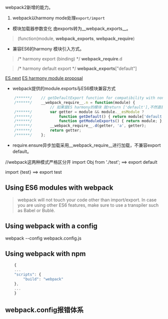 



webpack2新增的能力。

1. webpack以harmony mode处理```export/import``` 


- 模块加载器参数变化 由exports转为__webpack_exports__。
>(function(module, __webpack_exports__, __webpack_require__) 

- 兼容ES6的harmony 模块引入方式。
> /* harmony export (binding) */ __webpack_require__.d

> /* harmony default export */ __webpack_exports__["default"]

[ES.next](https://addyosmani.com/writing-modular-js/)
[ES harmony module proposal](http://wiki.ecmascript.org/doku.php?id=harmony:modules)

- webpack提供的module.exports与ES6模块兼容方式
```javascript
    /******/ 	// getDefaultExport function for compatibility with non-harmony modules
    /******/ 	__webpack_require__.n = function(module) {
                    // 如果是ES harmony的模块 就return ['default'],不然直接return module
    /******/ 		var getter = module && module.__esModule ?
    /******/ 			function getDefault() { return module['default']; } :
    /******/ 			function getModuleExports() { return module; };
    /******/ 		__webpack_require__.d(getter, 'a', getter);
    /******/ 		return getter;
    /******/ 	};
```

- require.ensure异步加载采用__webpack_require__进行加载，不兼容export default。




//webpack这两种模式严格区分开
import Obj from './test'; ==> export default

import {test} ==> export test

## Using ES6 modules with webpack

> webpack will not touch your code other than import/export.
> In case you are using other ES6 features, make sure to use a transpiler such as Babel or Bublé.

## Using webpack with a config
webpack --config webpack.config.js

## Using webpack with npm
```javascript
    {
    ...
    "scripts": {
        "build": "webpack"
    },
    ...
    }
```

## webpack.config报错体系